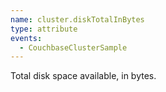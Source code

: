 ```yaml
---
name: cluster.diskTotalInBytes
type: attribute
events:
  - CouchbaseClusterSample
---
```


Total disk space available, in bytes.